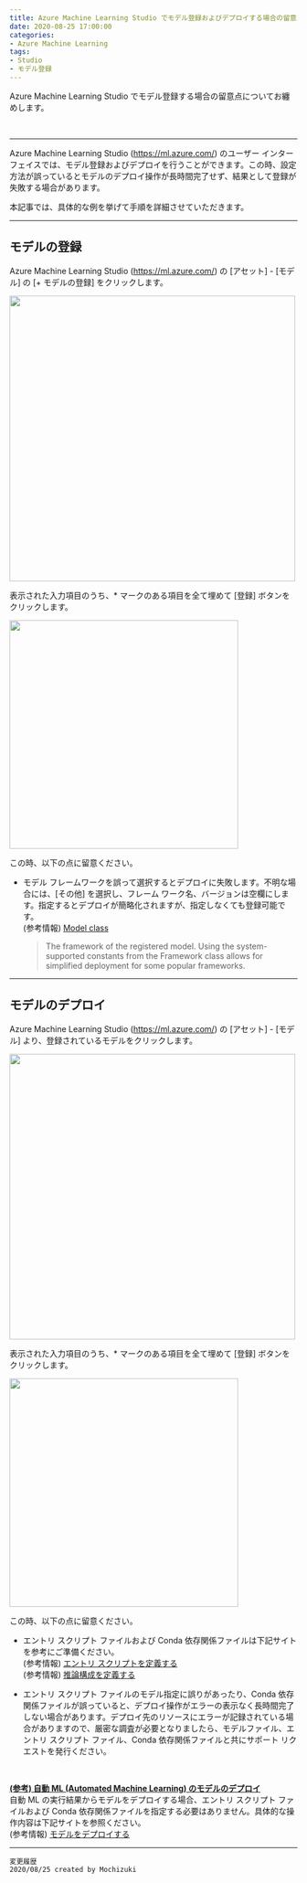 ```yaml
---
title: Azure Machine Learning Studio でモデル登録およびデプロイする場合の留意点について
date: 2020-08-25 17:00:00
categories:
- Azure Machine Learning
tags:
- Studio
- モデル登録
---
```

Azure Machine Learning Studio でモデル登録する場合の留意点についてお纏めします。
<!-- more -->
<br>

***
Azure Machine Learning Studio (https://ml.azure.com/) のユーザー インターフェイスでは、モデル登録およびデプロイを行うことができます。この時、設定方法が誤っているとモデルのデプロイ操作が長時間完了せず、結果として登録が失敗する場合があります。  

本記事では、具体的な例を挙げて手順を詳細させていただきます。  

---
## モデルの登録
Azure Machine Learning Studio (https://ml.azure.com/) の [アセット] - [モデル] の [+ モデルの登録] をクリックします。  

<img src="https://jpmlblog.github.io/images/AML-register-and-deploy-model/Register-model-button.png" width=500px>  

表示された入力項目のうち、* マークのある項目を全て埋めて [登録] ボタンをクリックします。  

<img src="https://jpmlblog.github.io/images/AML-register-and-deploy-model/Register-model-config.png" width=400px>  

この時、以下の点に留意ください。

- モデル フレームワークを誤って選択するとデプロイに失敗します。不明な場合には、[その他] を選択し、フレーム ワーク名、バージョンは空欄にします。指定するとデプロイが簡略化されますが、指定しなくても登録可能です。  
   (参考情報) [Model class](https://docs.microsoft.com/ja-jp/python/api/azureml-core/azureml.core.model(class)?view=azure-ml-py)  
   > The framework of the registered model. Using the system-supported constants from the Framework class allows for simplified deployment for some popular frameworks.

---
## モデルのデプロイ
Azure Machine Learning Studio (https://ml.azure.com/) の [アセット] - [モデル] より、登録されているモデルをクリックします。  

<img src="https://jpmlblog.github.io/images/AML-register-and-deploy-model/Deploy-model-button.png" width=500px>  

表示された入力項目のうち、* マークのある項目を全て埋めて [登録] ボタンをクリックします。  

<img src="https://jpmlblog.github.io/images/AML-register-and-deploy-model/Deploy-model-config.png" width=400px>  

この時、以下の点に留意ください。  

- エントリ スクリプト ファイルおよび Conda 依存関係ファイルは下記サイトを参考にご準備ください。  
   (参考情報) [エントリ スクリプトを定義する](https://docs.microsoft.com/ja-jp/azure/machine-learning/how-to-deploy-and-where?tabs=python#define-an-entry-script)  
   (参考情報) [推論構成を定義する](https://docs.microsoft.com/ja-jp/azure/machine-learning/how-to-deploy-and-where?tabs=python#define-an-inference-configuration)  

- エントリ スクリプト ファイルのモデル指定に誤りがあったり、Conda 依存関係ファイルが誤っていると、デプロイ操作がエラーの表示なく長時間完了しない場合があります。デプロイ先のリソースにエラーが記録されている場合がありますので、厳密な調査が必要となりましたら、モデルファイル、エントリ スクリプト ファイル、Conda 依存関係ファイルと共にサポート リクエストを発行ください。  
<br>

<b><u>(参考) 自動 ML (Automated Machine Learning) のモデルのデプロイ</b></u>  
自動 ML の実行結果からモデルをデプロイする場合、エントリ スクリプト ファイルおよび Conda 依存関係ファイルを指定する必要はありません。具体的な操作内容は下記サイトを参照ください。  
(参考情報) [モデルをデプロイする](https://docs.microsoft.com/ja-jp/azure/machine-learning/how-to-use-automated-ml-for-ml-models#deploy-your-model)

***
`変更履歴`  
`2020/08/25 created by Mochizuki`  